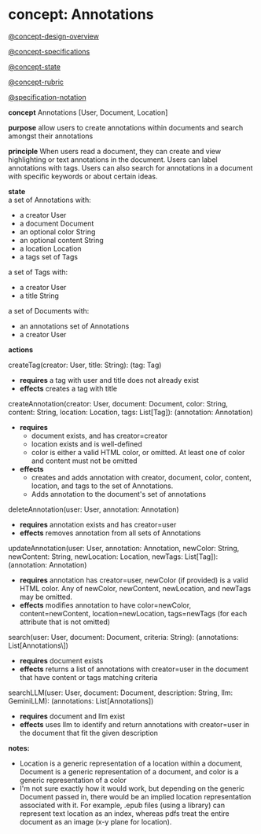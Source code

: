 # concept: Annotations

[@concept-design-overview](/design/background/concept-design-overview.md) 

[@concept-specifications](/design/background/concept-specifications.md)

[@concept-state](/design/background/detailed/concept-state.md)

[@concept-rubric](/design/background/detailed/concept-rubric.md)

[@specification-notation](/design/background/examples/specification-notation.md)

**concept** Annotations \[User, Document, Location\]

**purpose** allow users to create annotations within documents and search amongst their annotations

**principle** When users read a document, they can create and view highlighting or text annotations in the document. Users can label annotations with tags. Users can also search for annotations in a document with specific keywords or about certain ideas.  

**state**  
a set of Annotations with:  
- a creator User
- a document Document  
- an optional color String  
- an optional content String  
- a location Location  
- a tags set of Tags

a set of Tags with:  
- a creator User
- a title String

a set of Documents with:
- an annotations set of Annotations
- a creator User

**actions**  

createTag(creator: User, title: String): (tag: Tag)  
- **requires** a tag with user and title does not already exist  
- **effects** creates a tag with title

createAnnotation(creator: User, document: Document, color: String, content: String, location: Location, tags: List\[Tag\]): (annotation: Annotation)  
- **requires** 
	- document exists, and has creator=creator
	- location exists and is well-defined
	- color is either a valid HTML color, or omitted. At least one of color and content must not be omitted
- **effects** 
	- creates and adds annotation with creator, document, color, content, location, and tags to the set of Annotations.
	- Adds annotation to the document's set of annotations

deleteAnnotation(user: User, annotation: Annotation)  
- **requires** annotation exists and has creator=user
- **effects** removes annotation from all sets of Annotations

updateAnnotation(user: User, annotation: Annotation, newColor: String, newContent: String, newLocation: Location, newTags: List\[Tag\]): (annotation: Annotation)  
- **requires** annotation has creator=user, newColor (if provided) is a valid HTML color. Any of newColor, newContent, newLocation, and newTags may be omitted.
- **effects** modifies annotation to have color=newColor, content=newContent, location=newLocation, tags=newTags (for each attribute that is not omitted)

search(user: User, document: Document, criteria: String): (annotations: List\[Annotations\\])  
- **requires** document exists  
- **effects** returns a list of annotations with creator=user in the document that have content or tags matching criteria

searchLLM(user: User, document: Document, description: String, llm: GeminiLLM): (annotations: List\[Annotations\])  
- **requires** document and llm exist  
- **effects** uses llm to identify and return annotations with creator=user in the document that fit the given description


**notes:** 
- Location is a generic representation of a location within a document, Document is a generic representation of a document, and color is a generic representation of a color
- I'm not sure exactly how it would work, but depending on the generic Document passed in, there would be an implied location representation associated with it. For example, .epub files (using a library) can represent text location as an index, whereas pdfs treat the entire document as an image (x-y plane for location).  
